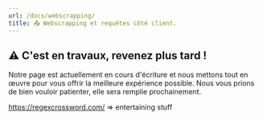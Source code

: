 ```yaml
---
url: /docs/webscrapping/
title: 📤 Webscrapping et requêtes côté client.
---
```

## ⚠️ C'est en travaux, revenez plus tard !

Notre page est actuellement en cours d'écriture et nous mettons tout en œuvre pour vous offrir la meilleure expérience possible. Nous vous prions de bien vouloir patienter, elle sera remplie prochainement.

https://regexcrossword.com/ => entertaining stuff
